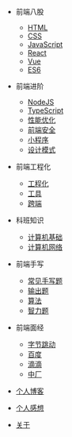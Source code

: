* 前端八股
  * [HTML](md/room/HTML/main)
  * [CSS](md/room/CSS/main)
  * [JavaScript](md/room/JavaScript/main)
  * [React](md/room/React/main)
  * [Vue](md/room/vue/main)
  * [ES6](md/room/es6/main)

* 前端进阶
  * [NodeJS](md/room/node/main)
  * [TypeScript](md/room/typescript/main)
  * [性能优化](md/room/optimize/main)
  * [前端安全](md/room/safe/main)
  * [小程序](md/room/mini/main)
  * [设计模式](md/room/mode/main)

* 前端工程化
  * [工程化](md/room/project/main)
  * [工具](md/room/tools/main)
  * [跨端](md/room/mobile/main)

* 科班知识
  * [计算机基础](md/room/base/main)
  * [计算机网络](md/room/network/main)

* 前端手写
  * [常见手写题](md/room/write/main)
  * [输出题](md/room/print/main)
  * [算法](md/room/arithmetic/main)
  * [智力题](md/room/smart/main)


* 前端面经
  * [字节跳动](md/interview/bytedance/main)
  * [百度](md/interview/baidu/main)
  * [滴滴](md/interview/didi/main)
  * [中厂](md/interview/mid/main)
* [个人博客](md/blog/main)
* [个人感想](md/thoughts/main)
* [关于](README)
